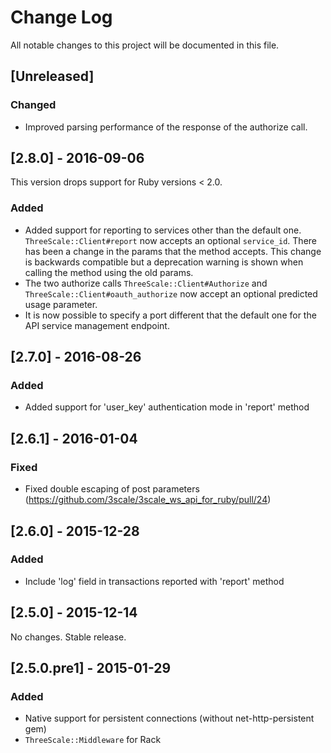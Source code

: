 # Change Log
All notable changes to this project will be documented in this file.

## [Unreleased]
### Changed
- Improved parsing performance of the response of the authorize call.

## [2.8.0] - 2016-09-06
This version drops support for Ruby versions < 2.0.

### Added
- Added support for reporting to services other than the default one.
  `ThreeScale::Client#report` now accepts an optional `service_id`.
  There has been a change in the params that the method accepts. This
  change is backwards compatible but a deprecation warning is shown
  when calling the method using the old params.
- The two authorize calls `ThreeScale::Client#Authorize` and
  `ThreeScale::Client#oauth_authorize` now accept an optional predicted
  usage parameter.
- It is now possible to specify a port different that the default
  one for the API service management endpoint.

## [2.7.0] - 2016-08-26
### Added
- Added support for 'user_key' authentication mode in 'report' method

## [2.6.1] - 2016-01-04
### Fixed
- Fixed double escaping of post parameters (https://github.com/3scale/3scale_ws_api_for_ruby/pull/24)

## [2.6.0] - 2015-12-28

### Added
- Include 'log' field in transactions reported with 'report' method

## [2.5.0] - 2015-12-14
No changes. Stable release.

## [2.5.0.pre1] - 2015-01-29
### Added
- Native support for persistent connections (without net-http-persistent gem)
- `ThreeScale::Middleware` for Rack
